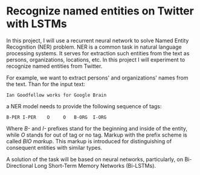 # Recognize named entities on Twitter with LSTMs

In this project, I will use a recurrent neural network to solve Named Entity Recognition (NER) problem. NER is a common task in natural language processing systems. It serves for extraction such entities from the text as persons, organizations, locations, etc. In this project I will experiment to recognize named entities from Twitter.

For example, we want to extract persons' and organizations' names from the text. Than for the input text:

    Ian Goodfellow works for Google Brain

a NER model needs to provide the following sequence of tags:

    B-PER I-PER    O     O   B-ORG  I-ORG

Where *B-* and *I-* prefixes stand for the beginning and inside of the entity, while *O* stands for out of tag or no tag. Markup with the prefix scheme is called *BIO markup*. This markup is introduced for distinguishing of consequent entities with similar types.

A solution of the task will be based on neural networks, particularly, on Bi-Directional Long Short-Term Memory Networks (Bi-LSTMs).